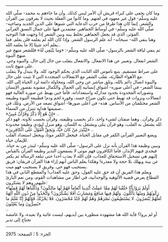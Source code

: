 ------------------------------------------------------------------------

وما كان يخفى على كبراء قريش أن الأمر ليس كذلك. وأن ما جاءهم به محمد- صلّى
الله عليه وسلّم- قول غير معهود في لغتهم. وما كانوا من الغفلة بحيث لا
يفرقون بين القرآن والشعر. إنما كان هذا طرفا من حرب الدعاية التي شنوها
على الدين الجديد وصاحبه- صلّى الله عليه وسلّم- في أوساط الجماهير. معتمدين
فيها على جمال النسق القرآني المؤثر، الذي قد يجعل الجماهير تخلط بينه وبين
الشعر إذا وجهت هذا التوجيه.  
وهنا ينفي الله- سبحانه- أنه علم الرسول الشعر. وإذا كان الله لم يعلمه فلن
يعلم. فما يعلم أحد شيئا إلا ما يعلمه الله..  
ثم ينفي لياقة الشعر بالرسول- صلّى الله عليه وسلّم-: «وَما يَنْبَغِي لَهُ» فللشعر
منهج غير منهج النبوة.  
الشعر انفعال. وتعبير عن هذا الانفعال. والانفعال يتقلب من حال إلى حال.
والنبوة وحي. على منهج ثابت.  
على صراط مستقيم. يتبع ناموس الله الثابت الذي يحكم الوجود كله. ولا يتبدل
ولا يتقلب مع الأهواء الطارئة، تقلب الشعر مع الانفعالات المتجددة التي لا
تثبت على حال.  
والنبوة اتصال دائم بالله، وتلق مباشر عن وحي الله، ومحاولة دائمة لرد
الحياة إلى الله. بينما الشعر- في أعلى صوره- أشواق إنسانية إلى الجمال
والكمال مشوبة بقصور الإنسان وتصوراته المحدودة بحدود مداركه واستعداداته.
فأما حين يهبط عن صوره العالية فهو انفعالات ونزوات قد تهبط حتى تكون صراخ
جسد، وفورة لحم ودم! فطبيعة النبوة وطبيعة الشعر مختلفتان من الأساس. هذه-
في أعلى صورها- أشواق تصعد من الأرض. وتلك في صميمها هداية تتنزل من
السماء..  
«إِنْ هُوَ إِلَّا ذِكْرٌ وَقُرْآنٌ مُبِينٌ» ..  
ذكر وقرآن.. وهما صفتان لشيء واحد. ذكر بحسب وظيفته. وقرآن بحسب تلاوته.
فهو ذكر لله يشتغل به القلب، وهو قرآن يتلى ويشتغل به اللسان. وهو منزل
ليؤدي وظيفة محدودة:  
«لِيُنْذِرَ مَنْ كانَ حَيًّا، وَيَحِقَّ الْقَوْلُ عَلَى الْكافِرِينَ» ..  
ويضع التعبير القرآني الكفر في مقابل الحياة. فيجعل الكفر موتا، ويجعل
استعداد القلب للإيمان حياة.  
ويبين وظيفة هذا القرآن بأنه نزل على الرسول- صلّى الله عليه وسلّم- لينذر من
به حياة. فيجدي فيهم الإنذار، فأما الكافرون فهم موتى لا يسمعون النذير
وظيفة القرآن بالقياس إليهم هي تسجيل الاستحقاق للعذاب، فإن الله لا يعذب
أحدا حتى تبلغه الرسالة ثم يكفر عن بينة ويهلك بلا حجة ولا معذرة! وهكذا
يعلم الناس أنهم إزاء هذا القرآن فريقان: فريق يستجيب فهو حي. وفريق لا
يستجيب فهو ميت.  
ويعلم هذا الفريق أن قد حق عليه القول، وحق عليه العذاب! والمقطع الثاني في
هذا القطاع يعرض قضية الألوهية والوحدانية، في اطار من مشاهدات القوم، ومن
نعم البارئ عليهم، وهم لا يشكرون:  
«أَوَلَمْ يَرَوْا أَنَّا خَلَقْنا لَهُمْ مِمَّا عَمِلَتْ أَيْدِينا أَنْعاماً فَهُمْ لَها مالِكُونَ؟ وَذَلَّلْناها
لَهُمْ فَمِنْها رَكُوبُهُمْ وَمِنْها يَأْكُلُونَ. وَلَهُمْ فِيها مَنافِعُ وَمَشارِبُ أَفَلا يَشْكُرُونَ؟
وَاتَّخَذُوا مِنْ دُونِ اللَّهِ آلِهَةً لَعَلَّهُمْ يُنْصَرُونَ. لا يَسْتَطِيعُونَ نَصْرَهُمْ وَهُمْ لَهُمْ جُنْدٌ
مُحْضَرُونَ. فَلا يَحْزُنْكَ قَوْلُهُمْ إِنَّا نَعْلَمُ ما يُسِرُّونَ وَما يُعْلِنُونَ»  
..  
أو لم يروا؟ فآية الله هنا مشهودة منظورة بين أيديهم، ليست غائبة ولا
بعيدة، ولا غامضة تحتاج إلى تدبر

------------------------------------------------------------------------

الجزء: 5 ¦ الصفحة: 2975
